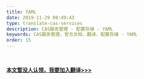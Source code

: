 ```yaml
---
title: YAML
date: 2019-11-29 08:49:43
type: translate-cas-services
description: CAS服务管理 - 配置存储 - YAML
keywords: CAS服务管理，官方文档，翻译，配置存储 - YAML
order: 15
---
```


<br />

**[本文暂没人认领，我要加入翻译>>>](/translate/join.html)**

<br />
